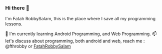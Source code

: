 ### Hi there 👋

I'm Fatah RobbySalam,
this is the place where I save all my programming lessons.

🌱 I'm currently learning Android Programming, and Web Programming.
📫 let's discuss about programming, both android and web, reach me : @fthrobby or [FatahRobbySalam](mailto:rbysalam10@gmail.com)

